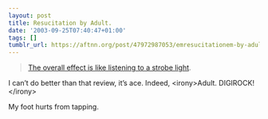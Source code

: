 ```yaml
---
layout: post
title: Resucitation by Adult.
date: '2003-09-25T07:40:47+01:00'
tags: []
tumblr_url: https://aftnn.org/post/47972987053/emresucitationem-by-adult
---
```

<blockquote><a href="http://www.pitchforkmedia.com/record-reviews/a/adult/resuscitation.shtml">The overall effect is like listening to a strobe light</a>.</blockquote>
<p>I can&rsquo;t do better than that review, it&rsquo;s ace. Indeed, &lt;irony&gt;Adult. DIGIROCK!&lt;/irony&gt;</p>
<p>My foot hurts from tapping.</p>
